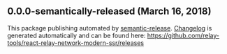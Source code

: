 ## 0.0.0-semantically-released (March 16, 2018)

This package publishing automated by [semantic-release](https://github.com/semantic-release/semantic-release).
[Changelog](https://github.com/relay-tools/react-relay-network-modern-ssr/releases) is generated automatically and can be found here: https://github.com/relay-tools/react-relay-network-modern-ssr/releases

